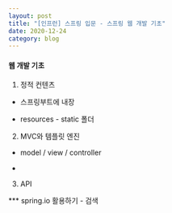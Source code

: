 ```yaml
---
layout: post
title: "[인프런] 스프링 입문 - 스프링 웹 개발 기초"
date: 2020-12-24
category: blog
---
```


#### 웹 개발 기초

1. 정적 컨텐츠

 - 스프링부트에 내장
 
 - resources - static 폴더
 
 
 
2. MVC와 템플릿 엔진

 - model / view / controller
 
 - 
 
 
3. API



*** spring.io 활용하기 - 검색
